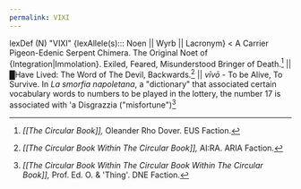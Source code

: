 ```yaml
---
permalink: VIXI
---
```


lexDef (N) "VIXI" {lexAllele(s)::: Noen || Wyrb || Lacronym} < A Carrier Pigeon-Edenic Serpent Chimera. The Original Noet of {Integration|Immolation}. Exiled, Feared, Misunderstood Bringer of Death.[^VIXINoen] || █Have Lived: The Word of The Devil, Backwards.[^VIXIWyrb] || *vīvō* - To be Alive, To Survive. In *La smorfia napoletana*, a "dictionary" that associated certain vocabulary words to numbers to be played in the lottery, the number 17 is associated with 'a Disgrazzia ("misfortune")[^VIXILacronym]

[^VIXINoen]: *[[The Circular Book]],* Oleander Rho Dover. EUS Faction.
[^VIXIWyrb]: *[[The Circular Book Within The Circular Book]],* AI:RA. ARIA Faction.
[^VIXILacronym]: *[[The Circular Book Within The Circular Book Within The Circular Book]],* Prof. Ed. O. & 'Thing'. DNE Faction.[^dne]
[^dne]: *The Circular Book Within The Circular Book Within The Circular Book Within The Surgical Theatre,* ⧖eno. ARIA Faction.[^air]
[^air]: *The Book Of The Stone Circle,* S. Elk. DNE Faction.[^N]
[^N]: *We Are {N}Ever Going On A Bear Hunt Ever A Gain: A Bedtime Story Circle*, Ædrian & NoetNietzsche. The Bothy On The Other Side of The Moat.[^mot]
[^mot]: *TWO. FOUR. GIVE.* - Four Letters For Jorge Luis Borges, by Callie Rose Petal.